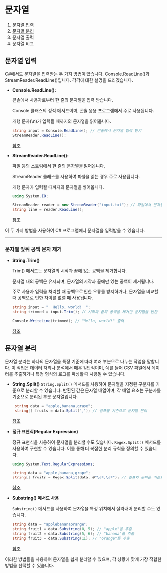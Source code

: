 # 문자열

1. [문자열 입력](#문자열-입력)
2. [문자열 분리](#문자열-분리)
3. 문자열 출력
4. 문자열 비교

## 문자열 입력
C#에서도 문자열을 입력받는 두 가지 방법이 있습니다. Console.ReadLine()과 StreamReader.ReadLine()입니다. 각각에 대한 설명을 드리겠습니다.

* **Console.ReadLine():**
   
  콘솔에서 사용자로부터 한 줄의 문자열을 입력 받습니다.
  
  Console 클래스의 정적 메서드이며, 콘솔 응용 프로그램에서 주로 사용됩니다.
  
  개행 문자(\n)가 입력될 때까지의 문자열을 읽어옵니다.
  ```C#
  string input = Console.ReadLine(); // 콘솔에서 문자열 입력 받기
  StreamReader.ReadLine():
  ```
  [참조](https://learn.microsoft.com/ko-kr/dotnet/api/system.console.readline?view=net-8.0#system-console-readline)

* **StreamReader.ReadLine():**
    
  파일 등의 스트림에서 한 줄의 문자열을 읽어옵니다.
  
  StreamReader 클래스를 사용하여 파일을 읽는 경우 주로 사용됩니다.
  
  개행 문자가 입력될 때까지의 문자열을 읽어옵니다.
  
  ```C#
  using System.IO;
  
  StreamReader reader = new StreamReader("input.txt"); // 파일에서 문자열 입력 받기
  string line = reader.ReadLine();
  ```
  [참조](https://learn.microsoft.com/ko-kr/dotnet/api/system.io.streamreader.readline?view=net-8.0#system-io-streamreader-readline)
  
이 두 가지 방법을 사용하여 C# 프로그램에서 문자열을 입력받을 수 있습니다.

----------------------------

### 문자열 앞뒤 공백 문자 제거 

* **String.Trim()**

  Trim() 메서드는 문자열의 시작과 끝에 있는 공백을 제거합니다.

  문자열 내의 공백은 유지되며, 문자열의 시작과 끝에만 있는 공백이 제거됩니다.

  주로 사용자 입력을 처리할 때 공백으로 인한 오류를 방지하거나, 문자열을 비교할 때 공백으로 인한 차이를 없앨 때 사용됩니다.

  ```C#
  string input = "  Hello, world!  ";
  string trimmed = input.Trim(); // 시작과 끝의 공백을 제거한 문자열을 반환
  
  Console.WriteLine(trimmed); // "Hello, world!" 출력
  ```
  [참조](https://learn.microsoft.com/ko-kr/dotnet/api/system.string.trim?view=net-8.0)


## 문자열 분리

   문자열 분리는 하나의 문자열을 특정 기준에 따라 여러 부분으로 나누는 작업을 말합니다. 이 작업은 데이터 처리나 분석에서 매우 일반적이며, 예를 들어 CSV 파일에서 데이터를 추출하거나 특정 형식의 로그를 파싱할 때 사용될 수 있습니다.

* **String.Split()**
   `String.Split()` 메서드를 사용하여 문자열을 지정된 구분자를 기준으로 분리할 수 있습니다. 반환된 값은 문자열 배열이며, 각 배열 요소는 구분자를 기준으로 분리된 부분 문자열입니다.

  ```C#
   string data = "apple,banana,grape";
   string[] fruits = data.Split(','); // 쉼표를 기준으로 문자열 분리
  ```
   [참조](https://learn.microsoft.com/ko-kr/dotnet/api/system.string.split?view=net-8.0)

* **정규 표현식(Regular Expression)**

   정규 표현식을 사용하여 문자열을 분리할 수도 있습니다. `Regex.Split()` 메서드를 사용하여 구현할 수 있습니다. 이를 통해 더 복잡한 분리 규칙을 정의할 수 있습니다.

   ```C#
   using System.Text.RegularExpressions;
   
   string data = "apple,banana,grape";
   string[] fruits = Regex.Split(data, @"\s*,\s*"); // 쉼표와 공백을 기준으로 문자열 분리
   ```
   [참조](https://learn.microsoft.com/ko-kr/dotnet/api/system.text.regularexpressions.regex.split?view=net-8.0)



* **Substring() 메서드 사용**
   
   `Substring()` 메서드를 사용하여 문자열을 특정 위치에서 잘라내어 분리할 수도 있습니다.

   ```C#
   string data = "applebananaorange";
   string fruit1 = data.Substring(0, 5); // "apple"을 추출
   string fruit2 = data.Substring(5, 6); // "banana"를 추출
   string fruit3 = data.Substring(11); // "orange"를 추출
   ```
   [참조](https://learn.microsoft.com/ko-kr/dotnet/api/system.string.substring?view=net-8.0)


이러한 방법들을 사용하여 문자열을 쉽게 분리할 수 있으며, 각 상황에 맞게 가장 적합한 방법을 선택할 수 있습니다.
